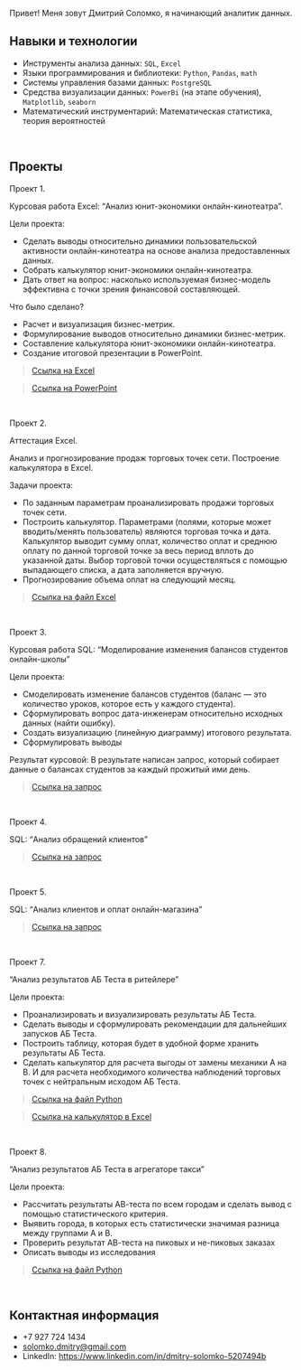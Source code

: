 Привет!
Меня зовут Дмитрий Соломко, я начинающий аналитик данных.
<br>

## Навыки и технологии
- Инструменты анализа данных: ``SQL``, ``Excel``
- Языки программирования и библиотеки: ``Python``, ``Pandas``, ``math``
- Системы управления базами данных: ``PostgreSQL``
- Средства визуализации данных: ``PowerBi`` (на этапе обучения), ``Matplotlib``, ``seaborn``
- Математический инструментарий: Математическая статистика, теория вероятностей
<br>

## Проекты
Проект 1.

Курсовая работа Excel: “Анализ юнит-экономики онлайн-кинотеатра”.

Цели проекта:
- Сделать выводы относительно динамики пользовательской активности онлайн-кинотеатра на основе анализа предоставленных данных.
- Собрать калькулятор юнит-экономики онлайн-кинотеатра.
- Дать ответ на вопрос: насколько используемая бизнес-модель эффективна с точки зрения финансовой составляющей.

Что было сделано?
- Расчет и визуализация бизнес-метрик.
- Формулирование выводов относительно динамики бизнес-метрик.
- Составление калькулятора юнит-экономики онлайн-кинотеатра.
- Создание итоговой презентации в PowerPoint.


> <a href="https://github.com/Dmitry1110011/DA-repository/blob/main/%D0%9A%D1%83%D1%80%D1%81%D0%BE%D0%B2%D0%BE%D0%B9%20%D0%BF%D1%80%D0%BE%D0%B5%D0%BA%D1%82%20Excel.xlsx">Ссылка на Excel </a>

> <a href="https://github.com/Dmitry1110011/DA-repository/blob/main/%D0%9F%D1%80%D0%B5%D0%B7%D0%B5%D0%BD%D1%82%D0%B0%D1%86%D0%B8%D1%8F.pptx">Ссылка на PowerPoint </a>
<br>

Проект 2.

Аттестация Excel.

Анализ и прогнозирование продаж торговых точек сети. Построение калькулятора в Excel.

Задачи проекта:
- По заданным параметрам проанализировать продажи торговых точек сети.
- Построить калькулятор. Параметрами (полями, которые может вводить/менять пользователь) являются торговая точка и дата.
Калькулятор выводит сумму оплат, количество оплат и среднюю оплату по данной торговой точке за весь период вплоть до указанной даты.
Выбор торговой точки осуществляться с помощью выпадающего списка, а дата заполняется вручную.
- Прогнозирование объема оплат на следующий месяц.

> <a href="https://github.com/Dmitry1110011/DA-repository/blob/main/%D0%A4%D0%B8%D0%BD%D0%B0%D0%BB%D1%8C%D0%BD%D0%B0%D1%8F%20%D0%BF%D0%B5%D1%80%D0%B2%D0%B8%D1%87%D0%BD%D0%B0%D1%8F%20%D0%B0%D1%82%D1%82%D0%B5%D1%81%D1%82%D0%B0%D1%86%D0%B8%D1%8F.%20%D0%92%D0%B0%D1%80%D0%B8%D0%B0%D0%BD%D1%82%201.%20Excel.xlsx">Ссылка на файл Excel </a>

<br>

Проект 3.

Курсовая работа SQL: “Моделирование изменения балансов студентов онлайн-школы”

Цели проекта:
- Смоделировать изменение балансов студентов (баланс — это количество уроков, которое есть у каждого студента).
- Сформулировать вопрос дата-инженерам относительно исходных данных (найти ошибку).
- Создать визуализацию (линейную диаграмму) итогового результата.
- Сформулировать выводы

Результат курсовой:
В результате написан запрос, который собирает данные о балансах студентов за каждый прожитый ими день.

> <a href="https://github.com/Dmitry1110011/DA-repository/blob/main/%D0%9A%D1%83%D1%80%D1%81%D0%BE%D0%B2%D0%B0%D1%8F%20%D1%80%D0%B0%D0%B1%D0%BE%D1%82%D0%B0%20SQL.txt">Ссылка на запрос </a>

<br> 

Проект 4.

SQL: “Анализ обращений клиентов”

> <a href="https://github.com/Dmitry1110011/DA-repository/blob/main/SQL.%20%D0%90%D0%BD%D0%B0%D0%BB%D0%B8%D0%B7%20%D0%BE%D0%B1%D1%80%D0%B0%D1%89%D0%B5%D0%BD%D0%B8%D0%B9%20%D0%BA%D0%BB%D0%B8%D0%B5%D0%BD%D1%82%D0%BE%D0%B2.txt">Ссылка на запрос </a>

<br>

Проект 5.

SQL: “Анализ клиентов и оплат онлайн-магазина”

> <a href="https://github.com/Dmitry1110011/DA-repository/blob/main/SQL.%20%D0%90%D0%BD%D0%B0%D0%BB%D0%B8%D0%B7%20%D0%BA%D0%BB%D0%B8%D0%B5%D0%BD%D1%82%D0%BE%D0%B2%20%D0%B8%20%D0%BE%D0%BF%D0%BB%D0%B0%D1%82%20%D0%BE%D0%BD%D0%BB%D0%B0%D0%B9%D0%BD-%D0%BC%D0%B0%D0%B3%D0%B0%D0%B7%D0%B8%D0%BD%D0%B0.txt">Ссылка на запрос </a>

<br>

Проект 7.

“Анализ результатов АБ Теста в ритейлере”

Цели проекта:
- Проанализировать и визуализировать результаты АБ Теста.
- Сделать выводы и сформулировать рекомендации для дальнейших запусков АБ Теста.
- Построить таблицу, которая будет в удобной форме хранить результаты АБ Теста.
- Сделать калькулятор для расчета выгоды от замены механики A на B. И для расчета необходимого количества наблюдений торговых точек с нейтральным исходом АБ Теста.

> <a href="https://github.com/Dmitry1110011/DA-repository/blob/main/%D0%94%D0%B8%D0%BF%D0%BB%D0%BE%D0%BC.ipynb">Ссылка на файл Python </a>

> <a href="https://github.com/Dmitry1110011/DA-repository/blob/main/%D0%9A%D0%B0%D0%BB%D1%8C%D0%BA%D1%83%D0%BB%D1%8F%D1%82%D0%BE%D1%80.xlsx">Ссылка на калькулятор в Excel </a>

<br>

Проект 8.

“Анализ результатов АБ Теста в агрегаторе такси”

Цели проекта:
- Рассчитать результаты АВ-теста по всем городам и сделать вывод с помощью статистического критерия.
- Выявить города, в которых есть статистически значимая разница между группами А и В.
- Проверить результат АВ-теста на пиковых и не-пиковых заказах
- Описать выводы из исследования

> <a href="https://github.com/Dmitry1110011/DA-repository/blob/main/Python.ipynb">Ссылка на файл Python </a>

<br>

## Контактная информация
- +7 927 724 1434
- solomko.dmitry@gmail.com
- LinkedIn: https://www.linkedin.com/in/dmitry-solomko-5207494b
